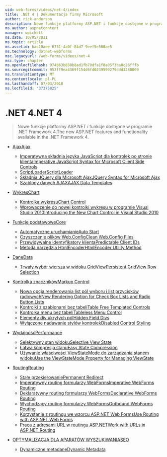 ```yaml
---
uid: web-forms/videos/net-4/index
title: .NET 4 | Dokumentacja firmy Microsoft
author: rick-anderson
description: Nowe funkcje platformy ASP.NET i funkcje dostępne w programie .NET Framework 4.
ms.author: aspnetcontent
manager: wpickett
ms.date: 10/05/2011
ms.topic: article
ms.assetid: bac10aee-6731-4a0f-84d7-9eef5e560ae5
ms.technology: dotnet-webforms
msc.legacyurl: /web-forms/videos/net-4
msc.type: chapter
ms.openlocfilehash: 974863b850b8ad1fb70dfa1f8a05f3ba0c26fffb
ms.sourcegitcommit: 953ff9ea4369f154d6fd0239599279ddd3280009
ms.translationtype: MT
ms.contentlocale: pl-PL
ms.lasthandoff: 07/03/2018
ms.locfileid: "37375825"
---
```

<a name="net-4"></a><span data-ttu-id="551be-103">.NET 4</span><span class="sxs-lookup"><span data-stu-id="551be-103">.NET 4</span></span>
====================
> <span data-ttu-id="551be-104">Nowe funkcje platformy ASP.NET i funkcje dostępne w programie .NET Framework 4.</span><span class="sxs-lookup"><span data-stu-id="551be-104">The new ASP.NET features and functionality available in the .NET Framework 4.</span></span>


- [<span data-ttu-id="551be-105">Ajax</span><span class="sxs-lookup"><span data-stu-id="551be-105">Ajax</span></span>](ajax/index.md)

    - [<span data-ttu-id="551be-106">Imperatywna składnia języka JavaScript dla kontrolek po stronie klienta</span><span class="sxs-lookup"><span data-stu-id="551be-106">Imperative JavaScript Syntax for Microsoft Client Side Controls</span></span>](ajax/aspnet-4-quick-hit-imperative-javascript-syntax-for-microsoft-client-side-controls.md)
    - [<span data-ttu-id="551be-107">ScriptLoader</span><span class="sxs-lookup"><span data-stu-id="551be-107">ScriptLoader</span></span>](ajax/aspnet-4-quick-hit-the-scriptloader.md)
    - [<span data-ttu-id="551be-108">Składnia JQuery dla Microsoft Ajax</span><span class="sxs-lookup"><span data-stu-id="551be-108">JQuery Syntax for Microsoft Ajax</span></span>](ajax/aspnet-4-quick-hit-jquery-syntax-for-microsoft-ajax.md)
    - [<span data-ttu-id="551be-109">Szablony danych AJAX</span><span class="sxs-lookup"><span data-stu-id="551be-109">AJAX Data Templates</span></span>](ajax/aspnet-4-quick-hit-ajax-data-templates.md)
- [<span data-ttu-id="551be-110">Wykres</span><span class="sxs-lookup"><span data-stu-id="551be-110">Chart</span></span>](chart/index.md)

    - [<span data-ttu-id="551be-111">Kontrolka wykresu</span><span class="sxs-lookup"><span data-stu-id="551be-111">Chart Control</span></span>](chart/aspnet-4-quick-hit-chart-control.md)
    - [<span data-ttu-id="551be-112">Wprowadzenie do nowej kontrolki wykresu w programie Visual Studio 2010</span><span class="sxs-lookup"><span data-stu-id="551be-112">Introducing the New Chart Control in Visual Studio 2010</span></span>](chart/aspnet-4-how-do-i-introducing-the-new-chart-control-in-visual-studio-2010.md)
- [<span data-ttu-id="551be-113">Funkcje podstawowe</span><span class="sxs-lookup"><span data-stu-id="551be-113">Core</span></span>](core/index.md)

    - [<span data-ttu-id="551be-114">Automatyczne uruchamianie</span><span class="sxs-lookup"><span data-stu-id="551be-114">Auto Start</span></span>](core/aspnet-4-quick-hit-auto-start.md)
    - [<span data-ttu-id="551be-115">Czyszczenie plików Web.Config</span><span class="sxs-lookup"><span data-stu-id="551be-115">Clean Web.Config Files</span></span>](core/aspnet-4-quick-hit-clean-webconfig-files.md)
    - [<span data-ttu-id="551be-116">Przewidywalne identyfikatory klienta</span><span class="sxs-lookup"><span data-stu-id="551be-116">Predictable Client IDs</span></span>](core/aspnet-4-quick-hit-predictable-client-ids.md)
    - [<span data-ttu-id="551be-117">Metoda narzędzia HtmlEncoder</span><span class="sxs-lookup"><span data-stu-id="551be-117">HtmlEncoder Utility Method</span></span>](core/aspnet-4-quick-hit-the-htmlencoder-utility-method.md)
- [<span data-ttu-id="551be-118">Dane</span><span class="sxs-lookup"><span data-stu-id="551be-118">Data</span></span>](data/index.md)

    - [<span data-ttu-id="551be-119">Trwały wybór wiersza w widoku GridView</span><span class="sxs-lookup"><span data-stu-id="551be-119">Persistent GridView Row Selection</span></span>](data/aspnet-4-quick-hit-persistent-gridview-row-selection.md)
- [<span data-ttu-id="551be-120">Kontrolka znaczników</span><span class="sxs-lookup"><span data-stu-id="551be-120">Markup Control</span></span>](markup-control/index.md)

    - [<span data-ttu-id="551be-121">Nowa opcja renderowania list pól wyboru i list przycisków radiowych</span><span class="sxs-lookup"><span data-stu-id="551be-121">New Rendering Option for Check Box Lists and Radio Button Lists</span></span>](markup-control/aspnet-4-quick-hit-new-rendering-option-for-check-box-lists-and-radio-button-lists.md)
    - [<span data-ttu-id="551be-122">Kontrolki z szablonami bez tabeli</span><span class="sxs-lookup"><span data-stu-id="551be-122">Table Free Templated Controls</span></span>](markup-control/aspnet-4-quick-hit-table-free-templated-controls.md)
    - [<span data-ttu-id="551be-123">Kontrolka menu bez tabeli</span><span class="sxs-lookup"><span data-stu-id="551be-123">Tableless Menu Control</span></span>](markup-control/aspnet-4-quick-hit-tableless-menu-control.md)
    - [<span data-ttu-id="551be-124">Elementy div ukrytych pól</span><span class="sxs-lookup"><span data-stu-id="551be-124">Hidden Field Divs</span></span>](markup-control/aspnet-4-quick-hit-hidden-field-divs.md)
    - [<span data-ttu-id="551be-125">Wyłączone nadawanie stylów kontrolek</span><span class="sxs-lookup"><span data-stu-id="551be-125">Disabled Control Styling</span></span>](markup-control/aspnet-4-quick-hit-disabled-control-styling.md)
- [<span data-ttu-id="551be-126">Wydajność</span><span class="sxs-lookup"><span data-stu-id="551be-126">Performance</span></span>](performance/index.md)

    - [<span data-ttu-id="551be-127">Selektywny stan widoku</span><span class="sxs-lookup"><span data-stu-id="551be-127">Selective View State</span></span>](performance/aspnet-4-quick-hit-selective-view-state.md)
    - [<span data-ttu-id="551be-128">Łatwa kompresja stanu</span><span class="sxs-lookup"><span data-stu-id="551be-128">Easy State Compression</span></span>](performance/aspnet-4-quick-hit-easy-state-compression.md)
    - [<span data-ttu-id="551be-129">Używanie właściwości ViewStateMode do zarządzania stanem widoku</span><span class="sxs-lookup"><span data-stu-id="551be-129">Use the ViewStateMode Property for Managing ViewState</span></span>](performance/how-do-i-use-the-viewstatemode-property-for-managing-viewstate.md)
- [<span data-ttu-id="551be-130">Routing</span><span class="sxs-lookup"><span data-stu-id="551be-130">Routing</span></span>](routing/index.md)

    - [<span data-ttu-id="551be-131">Stałe przekierowanie</span><span class="sxs-lookup"><span data-stu-id="551be-131">Permanent Redirect</span></span>](routing/aspnet-4-quick-hit-permanent-redirect.md)
    - [<span data-ttu-id="551be-132">Imperatywny routing formularzy WebForms</span><span class="sxs-lookup"><span data-stu-id="551be-132">Imperative WebForms Routing</span></span>](routing/aspnet-4-quick-hit-imperative-webforms-routing.md)
    - [<span data-ttu-id="551be-133">Deklaratywny routing formularzy WebForms</span><span class="sxs-lookup"><span data-stu-id="551be-133">Declarative WebForms Routing</span></span>](routing/aspnet-4-quick-hit-declarative-webforms-routing.md)
    - [<span data-ttu-id="551be-134">Wychodzący routing formularzy WebForms</span><span class="sxs-lookup"><span data-stu-id="551be-134">Outbound WebForms Routing</span></span>](routing/aspnet-4-quick-hit-outbound-webforms-routing.md)
    - [<span data-ttu-id="551be-135">Korzystanie z routingu we wzorcu ASP.NET Web Forms</span><span class="sxs-lookup"><span data-stu-id="551be-135">Use Routing with ASP.NET Web Forms</span></span>](routing/how-do-i-use-routing-with-aspnet-web-forms.md)
    - [<span data-ttu-id="551be-136">Praca z adresami URL w routingu ASP.NET</span><span class="sxs-lookup"><span data-stu-id="551be-136">Work with URLs in ASP.NET Routing</span></span>](routing/how-do-i-work-with-urls-in-aspnet-routing.md)
- [<span data-ttu-id="551be-137">OPTYMALIZACJA DLA APARATÓW WYSZUKIWANIA</span><span class="sxs-lookup"><span data-stu-id="551be-137">SEO</span></span>](seo/index.md)

    - [<span data-ttu-id="551be-138">Dynamiczne metadane</span><span class="sxs-lookup"><span data-stu-id="551be-138">Dynamic Metadata</span></span>](seo/aspnet-4-quick-hit-dynamic-metadata.md)
